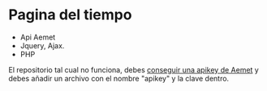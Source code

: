 <h1>Pagina del tiempo</h1>
<ul>
  <li>Api Aemet
  <li>Jquery, Ajax.
  <li>PHP
</ul>

<p>El repositorio tal cual no funciona, debes <a href="https://opendata.aemet.es/centrodedescargas/altaUsuario">conseguir una apikey de Aemet</a> y debes añadir un archivo con el nombre "apikey" y la clave dentro.
